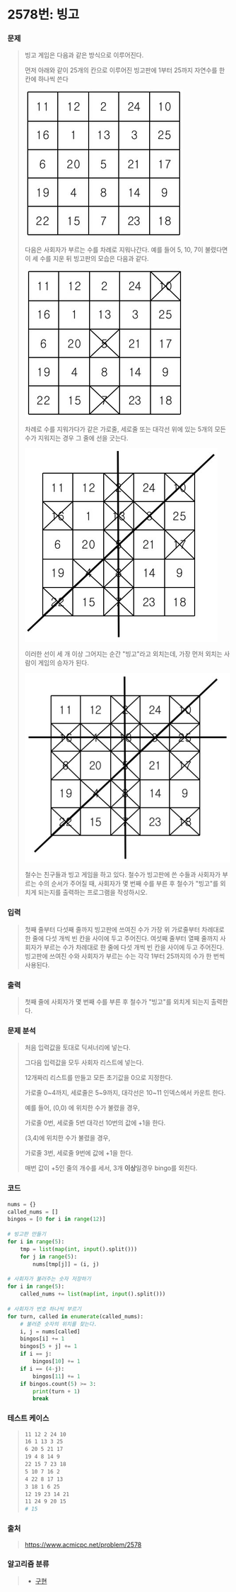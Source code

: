 # 2578번: 빙고

### 문제

> 빙고 게임은 다음과 같은 방식으로 이루어진다.
>
> 먼저 아래와 같이 25개의 칸으로 이루어진 빙고판에 1부터 25까지 자연수를 한 칸에 하나씩 쓴다
>
> ![img](2578.assets/preview.jpeg)
>
> 다음은 사회자가 부르는 수를 차례로 지워나간다. 예를 들어 5, 10, 7이 불렸다면 이 세 수를 지운 뒤 빙고판의 모습은 다음과 같다.
>
> ![img](2578.assets/preview-16437284790771.jpeg)
>  
>
> 차례로 수를 지워가다가 같은 가로줄, 세로줄 또는 대각선 위에 있는 5개의 모든 수가 지워지는 경우 그 줄에 선을 긋는다.
>
> ![img](2578.assets/preview-16437284790782.jpeg)
>
> 이러한 선이 세 개 이상 그어지는 순간 "빙고"라고 외치는데, 가장 먼저 외치는 사람이 게임의 승자가 된다.
>
> ![img](2578.assets/preview-16437284790783.jpeg)
>
> 철수는 친구들과 빙고 게임을 하고 있다. 철수가 빙고판에 쓴 수들과 사회자가 부르는 수의 순서가 주어질 때, 사회자가 몇 번째 수를 부른 후 철수가 "빙고"를 외치게 되는지를 출력하는 프로그램을 작성하시오.



### 입력

> 첫째 줄부터 다섯째 줄까지 빙고판에 쓰여진 수가 가장 위 가로줄부터 차례대로 한 줄에 다섯 개씩 빈 칸을 사이에 두고 주어진다. 여섯째 줄부터 열째 줄까지 사회자가 부르는 수가 차례대로 한 줄에 다섯 개씩 빈 칸을 사이에 두고 주어진다. 빙고판에 쓰여진 수와 사회자가 부르는 수는 각각 1부터 25까지의 수가 한 번씩 사용된다.



### 출력

> 첫째 줄에 사회자가 몇 번째 수를 부른 후 철수가 "빙고"를 외치게 되는지 출력한다.



### 문제 분석

>처음 입력값을 토대로 딕셔너리에 넣는다. 
>
>그다음 입력값을 모두 사회자 리스트에 넣는다.
>
>12개짜리 리스트를 만들고 모든 초기값을 0으로 지정한다.
>
>가로줄 0~4까지, 세로줄은 5~9까지, 대각선은 10~11 인덱스에서 카운트 한다.
>
>예를 들어, (0,0) 에 위치한 수가 불렸을 경우,  
>
>가로줄 0번, 세로줄 5번 대각선 10번의 값에 +1을 한다.
>
>(3,4)에 위치한 수가 불렸을 경우,
>
>가로줄 3번, 세로줄 9번에 값에 +1을 한다.
>
>매번 값이 +5인 줄의 개수를 세서, 3개 **이상**일경우 bingo를 외친다.



### 코드

```python
nums = {}
called_nums = []
bingos = [0 for i in range(12)]

# 빙고판 만들기
for i in range(5):
    tmp = list(map(int, input().split()))
    for j in range(5):
        nums[tmp[j]] = (i, j)

# 사회자가 불러주는 숫자 저장하기
for i in range(5):
    called_nums += list(map(int, input().split()))

# 사회자가 번호 하나씩 부르기
for turn, called in enumerate(called_nums):
    # 불러준 숫자의 위치를 찾는다.
    i, j = nums[called]
    bingos[i] += 1
    bingos[5 + j] += 1
    if i == j:
        bingos[10] += 1
    if i == (4-j):
        bingos[11] += 1
    if bingos.count(5) >= 3:
        print(turn + 1)
        break
```



### 테스트 케이스

> ```bash
> 11 12 2 24 10
> 16 1 13 3 25
> 6 20 5 21 17
> 19 4 8 14 9
> 22 15 7 23 18
> 5 10 7 16 2
> 4 22 8 17 13
> 3 18 1 6 25
> 12 19 23 14 21
> 11 24 9 20 15
> # 15
> ```



### 출처

> https://www.acmicpc.net/problem/2578



### 알고리즘 분류

> - [구현](https://www.acmicpc.net/problem/tag/102)